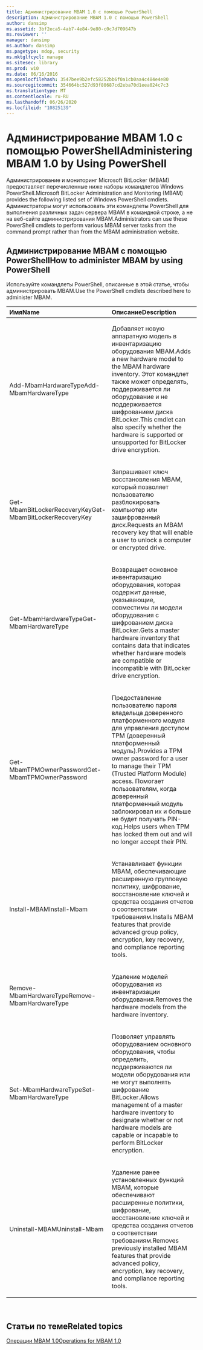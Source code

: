 ```yaml
---
title: Администрирование MBAM 1.0 с помощью PowerShell
description: Администрирование MBAM 1.0 с помощью PowerShell
author: dansimp
ms.assetid: 3bf2eca5-4ab7-4e84-9e80-c0c7d709647b
ms.reviewer: ''
manager: dansimp
ms.author: dansimp
ms.pagetype: mdop, security
ms.mktglfcycl: manage
ms.sitesec: library
ms.prod: w10
ms.date: 06/16/2016
ms.openlocfilehash: 3547bee9b2efc58252bb6f0a1cb0aa4c484e4e80
ms.sourcegitcommit: 354664bc527d93f80687cd2eba70d1eea024c7c3
ms.translationtype: MT
ms.contentlocale: ru-RU
ms.lasthandoff: 06/26/2020
ms.locfileid: "10825139"
---
```

# <span data-ttu-id="4723a-103">Администрирование MBAM 1.0 с помощью PowerShell</span><span class="sxs-lookup"><span data-stu-id="4723a-103">Administering MBAM 1.0 by Using PowerShell</span></span>


<span data-ttu-id="4723a-104">Администрирование и мониторинг Microsoft BitLocker (MBAM) предоставляет перечисленные ниже наборы командлетов Windows PowerShell.</span><span class="sxs-lookup"><span data-stu-id="4723a-104">Microsoft BitLocker Administration and Monitoring (MBAM) provides the following listed set of Windows PowerShell cmdlets.</span></span> <span data-ttu-id="4723a-105">Администраторы могут использовать эти командлеты PowerShell для выполнения различных задач сервера MBAM в командной строке, а не на веб-сайте администрирования MBAM.</span><span class="sxs-lookup"><span data-stu-id="4723a-105">Administrators can use these PowerShell cmdlets to perform various MBAM server tasks from the command prompt rather than from the MBAM administration website.</span></span>

## <span data-ttu-id="4723a-106">Администрирование MBAM с помощью PowerShell</span><span class="sxs-lookup"><span data-stu-id="4723a-106">How to administer MBAM by using PowerShell</span></span>


<span data-ttu-id="4723a-107">Используйте командлеты PowerShell, описанные в этой статье, чтобы администрировать MBAM.</span><span class="sxs-lookup"><span data-stu-id="4723a-107">Use the PowerShell cmdlets described here to administer MBAM.</span></span>

<table>
<colgroup>
<col width="50%" />
<col width="50%" />
</colgroup>
<thead>
<tr class="header">
<th align="left"><span data-ttu-id="4723a-108">Имя</span><span class="sxs-lookup"><span data-stu-id="4723a-108">Name</span></span></th>
<th align="left"><span data-ttu-id="4723a-109">Описание</span><span class="sxs-lookup"><span data-stu-id="4723a-109">Description</span></span></th>
</tr>
</thead>
<tbody>
<tr class="odd">
<td align="left"><p><span data-ttu-id="4723a-110">Add-MbamHardwareType</span><span class="sxs-lookup"><span data-stu-id="4723a-110">Add-MbamHardwareType</span></span></p></td>
<td align="left"><p><span data-ttu-id="4723a-111">Добавляет новую аппаратную модель в инвентаризацию оборудования MBAM.</span><span class="sxs-lookup"><span data-stu-id="4723a-111">Adds a new hardware model to the MBAM hardware inventory.</span></span> <span data-ttu-id="4723a-112">Этот командлет также может определять, поддерживается ли оборудование и не поддерживается шифрованием диска BitLocker.</span><span class="sxs-lookup"><span data-stu-id="4723a-112">This cmdlet can also specify whether the hardware is supported or unsupported for BitLocker drive encryption.</span></span></p></td>
</tr>
<tr class="even">
<td align="left"><p><span data-ttu-id="4723a-113">Get-MbamBitLockerRecoveryKey</span><span class="sxs-lookup"><span data-stu-id="4723a-113">Get-MbamBitLockerRecoveryKey</span></span></p></td>
<td align="left"><p><span data-ttu-id="4723a-114">Запрашивает ключ восстановления MBAM, который позволяет пользователю разблокировать компьютер или зашифрованный диск.</span><span class="sxs-lookup"><span data-stu-id="4723a-114">Requests an MBAM recovery key that will enable a user to unlock a computer or encrypted drive.</span></span></p></td>
</tr>
<tr class="odd">
<td align="left"><p><span data-ttu-id="4723a-115">Get-MbamHardwareType</span><span class="sxs-lookup"><span data-stu-id="4723a-115">Get-MbamHardwareType</span></span></p></td>
<td align="left"><p><span data-ttu-id="4723a-116">Возвращает основное инвентаризацию оборудования, которая содержит данные, указывающие, совместимы ли модели оборудования с шифрованием диска BitLocker.</span><span class="sxs-lookup"><span data-stu-id="4723a-116">Gets a master hardware inventory that contains data that indicates whether hardware models are compatible or incompatible with BitLocker drive encryption.</span></span></p></td>
</tr>
<tr class="even">
<td align="left"><p><span data-ttu-id="4723a-117">Get-MbamTPMOwnerPassword</span><span class="sxs-lookup"><span data-stu-id="4723a-117">Get-MbamTPMOwnerPassword</span></span></p></td>
<td align="left"><p><span data-ttu-id="4723a-118">Предоставление пользователю пароля владельца доверенного платформенного модуля для управления доступом TPM (доверенный платформенный модуль).</span><span class="sxs-lookup"><span data-stu-id="4723a-118">Provides a TPM owner password for a user to manage their TPM (Trusted Platform Module) access.</span></span> <span data-ttu-id="4723a-119">Помогает пользователям, когда доверенный платформенный модуль заблокировал их и больше не будет получать PIN-код.</span><span class="sxs-lookup"><span data-stu-id="4723a-119">Helps users when TPM has locked them out and will no longer accept their PIN.</span></span></p></td>
</tr>
<tr class="odd">
<td align="left"><p><span data-ttu-id="4723a-120">Install-MBAM</span><span class="sxs-lookup"><span data-stu-id="4723a-120">Install-Mbam</span></span></p></td>
<td align="left"><p><span data-ttu-id="4723a-121">Устанавливает функции MBAM, обеспечивающие расширенную групповую политику, шифрование, восстановление ключей и средства создания отчетов о соответствии требованиям.</span><span class="sxs-lookup"><span data-stu-id="4723a-121">Installs MBAM features that provide advanced group policy, encryption, key recovery, and compliance reporting tools.</span></span></p></td>
</tr>
<tr class="even">
<td align="left"><p><span data-ttu-id="4723a-122">Remove-MbamHardwareType</span><span class="sxs-lookup"><span data-stu-id="4723a-122">Remove-MbamHardwareType</span></span></p></td>
<td align="left"><p><span data-ttu-id="4723a-123">Удаление моделей оборудования из инвентаризации оборудования.</span><span class="sxs-lookup"><span data-stu-id="4723a-123">Removes the hardware models from the hardware inventory.</span></span></p></td>
</tr>
<tr class="odd">
<td align="left"><p><span data-ttu-id="4723a-124">Set-MbamHardwareType</span><span class="sxs-lookup"><span data-stu-id="4723a-124">Set-MbamHardwareType</span></span></p></td>
<td align="left"><p><span data-ttu-id="4723a-125">Позволяет управлять оборудованием основного оборудования, чтобы определить, поддерживаются ли модели оборудования или не могут выполнять шифрование BitLocker.</span><span class="sxs-lookup"><span data-stu-id="4723a-125">Allows management of a master hardware inventory to designate whether or not hardware models are capable or incapable to perform BitLocker encryption.</span></span></p></td>
</tr>
<tr class="even">
<td align="left"><p><span data-ttu-id="4723a-126">Uninstall-MBAM</span><span class="sxs-lookup"><span data-stu-id="4723a-126">Uninstall-Mbam</span></span></p></td>
<td align="left"><p><span data-ttu-id="4723a-127">Удаление ранее установленных функций MBAM, которые обеспечивают расширенные политики, шифрование, восстановление ключей и средства создания отчетов о соответствии требованиям.</span><span class="sxs-lookup"><span data-stu-id="4723a-127">Removes previously installed MBAM features that provide advanced policy, encryption, key recovery, and compliance reporting tools.</span></span></p></td>
</tr>
</tbody>
</table>

 

## <span data-ttu-id="4723a-128">Статьи по теме</span><span class="sxs-lookup"><span data-stu-id="4723a-128">Related topics</span></span>


[<span data-ttu-id="4723a-129">Операции MBAM 1.0</span><span class="sxs-lookup"><span data-stu-id="4723a-129">Operations for MBAM 1.0</span></span>](operations-for-mbam-10.md)

 

 





